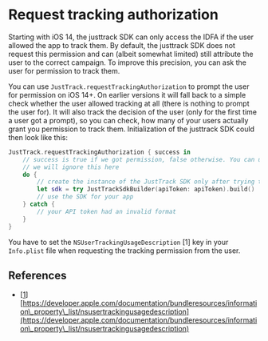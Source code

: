 # Request tracking authorization

Starting with iOS 14, the justtrack SDK can only access the IDFA if the user allowed the app to track them. By default, the justtrack SDK does not request this permission and can (albeit somewhat limited) still attribute the user to the correct campaign. To improve this precision, you can ask the user for permission to track them.

You can use `JustTrack.requestTrackingAuthorization` to prompt the user for permission on iOS 14+. On earlier versions it will fall back to a simple check whether the user allowed tracking at all (there is nothing to prompt the user for). It will also track the decision of the user (only for the first time a user got a prompt), so you can check, how many of your users actually grant you permission to track them. Initialization of the justtrack SDK could then look like this:

```swift
JustTrack.requestTrackingAuthorization { success in
    // success is true if we got permission, false otherwise. You can use this for your own logic,
    // we will ignore this here
    do {
        // create the instance of the JustTrack SDK only after trying to get permission to read the IDFA
        let sdk = try JustTrackSdkBuilder(apiToken: apiToken).build()
        // use the SDK for your app
    } catch {
        // your API token had an invalid format
    }
}
```

You have to set the `NSUserTrackingUsageDescription` \[1] key in your `Info.plist` file when requesting the tracking permission from the user.

## References

* \[[1](https://support.appsflyer.com/hc/en-us/articles/207032066#introduction)] [https://developer.apple.com/documentation/bundleresources/information\_property\_list/nsusertrackingusagedescription](https://developer.apple.com/documentation/bundleresources/information\_property\_list/nsusertrackingusagedescription)
